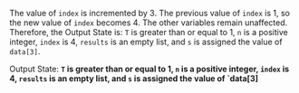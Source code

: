 The value of `index` is incremented by 3. The previous value of `index` is 1, so the new value of `index` becomes 4. The other variables remain unaffected. Therefore, the Output State is: `T` is greater than or equal to 1, `n` is a positive integer, `index` is 4, `results` is an empty list, and `s` is assigned the value of `data[3]`.

Output State: **`T` is greater than or equal to 1, `n` is a positive integer, `index` is 4, `results` is an empty list, and `s` is assigned the value of `data[3]**